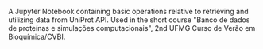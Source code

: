  A Jupyter Notebook containing basic operations relative to retrieving and utilizing data from UniProt API. Used in the short course "Banco de dados de proteínas e simulações computacionais", 2nd UFMG Curso de Verão em Bioquímica/CVBI. 
